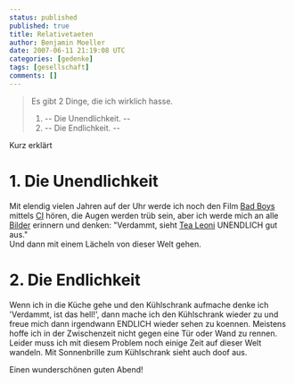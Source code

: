 ```yaml
---
status: published
published: true
title: Relativetaeten
author: Benjamin Moeller
date: 2007-06-11 21:19:08 UTC
categories: [gedenke]
tags: [gesellschaft]
comments: []
---
```


> Es gibt 2 Dinge, die ich wirklich hasse.  
> 1.  -- Die Unendlichkeit. --  
> 2.  -- Die Endlichkeit. --  

Kurz erklärt
# 1. Die Unendlichkeit
Mit elendig vielen Jahren auf der Uhr werde ich noch den Film [Bad Boys](http://www.imdb.com/title/tt0112442/) mittels [CI](http://www.cochlear.de/) hören, die Augen werden trüb sein, aber ich werde mich an alle [Bilder](http://www.imdb.com/gallery/ss/0112442/fcstil_0620.jpg.html) erinnern und denken: "Verdammt, sieht [Tea Leoni](http://www.imdb.com/name/nm0000495/) UNENDLICH gut aus."  
Und dann mit einem Lächeln von dieser Welt gehen.  

# 2. Die Endlichkeit
Wenn ich in die Küche gehe und den Kühlschrank aufmache denke ich 'Verdammt, ist das hell!', dann mache ich den Kühlschrank wieder zu und freue mich dann irgendwann ENDLICH wieder sehen zu koennen. Meistens hoffe ich in der Zwischenzeit nicht gegen eine Tür oder Wand zu rennen.  
Leider muss ich mit diesem Problem noch einige Zeit auf dieser Welt wandeln. Mit Sonnenbrille zum Kühlschrank sieht auch doof aus.  

Einen wunderschönen guten Abend!  
